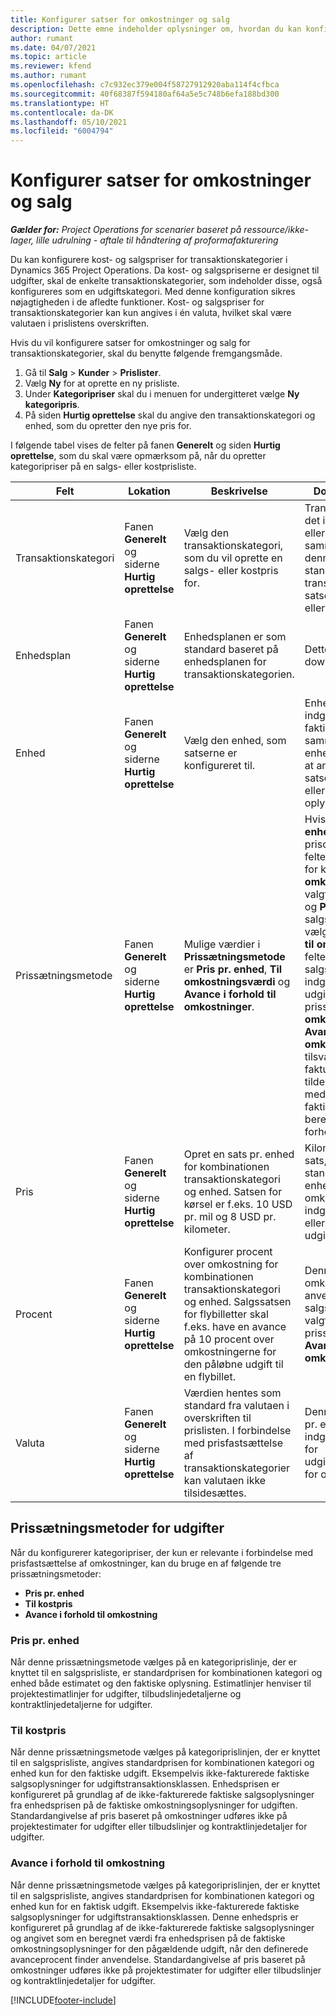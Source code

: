 ```yaml
---
title: Konfigurer satser for omkostninger og salg
description: Dette emne indeholder oplysninger om, hvordan du kan konfigurere satserne for omkostninger og salg for transaktions- og udgiftskategorier.
author: rumant
ms.date: 04/07/2021
ms.topic: article
ms.reviewer: kfend
ms.author: rumant
ms.openlocfilehash: c7c932ec379e004f58727912920aba114f4cfbca
ms.sourcegitcommit: 40f68387f594180af64a5e5c748b6efa188bd300
ms.translationtype: HT
ms.contentlocale: da-DK
ms.lasthandoff: 05/10/2021
ms.locfileid: "6004794"
---
```

# <a name="set-up-cost-and-sales-rates-for-expenses"></a>Konfigurer satser for omkostninger og salg

_**Gælder for:** Project Operations for scenarier baseret på ressource/ikke-lager, lille udrulning - aftale til håndtering af proformafakturering_

Du kan konfigurere kost- og salgspriser for transaktionskategorier i Dynamics 365 Project Operations. Da kost- og salgspriserne er designet til udgifter, skal de enkelte transaktionskategorier, som indeholder disse, også konfigureres som en udgiftskategori. Med denne konfiguration sikres nøjagtigheden i de afledte funktioner. Kost- og salgspriser for transaktionskategorier kan kun angives i én valuta, hvilket skal være valutaen i prislistens overskriften.

Hvis du vil konfigurere satser for omkostninger og salg for transaktionskategorier, skal du benytte følgende fremgangsmåde. 

1. Gå til **Salg** > **Kunder** > **Prislister**.
2. Vælg **Ny** for at oprette en ny prisliste. 
3. Under **Kategoripriser** skal du i menuen for undergitteret vælge **Ny kategoripris**. 
4. På siden **Hurtig oprettelse** skal du angive den transaktionskategori og enhed, som du opretter den nye pris for.

I følgende tabel vises de felter på fanen **Generelt** og siden **Hurtig oprettelse**, som du skal være opmærksom på, når du opretter kategoripriser på en salgs- eller kostprisliste.

| Felt | Lokation | Beskrivelse | Downstream-virkning |
| --- | --- | --- | --- |
| Transaktionskategori | Fanen **Generelt** og siderne **Hurtig oprettelse** | Vælg den transaktionskategori, som du vil oprette en salgs- eller kostpris for. | Transaktionskategorien i det indgående estimat eller den faktiske udgift sammenholdes med denne linje for at angive standarden for transaktionskategoriens satser for omkostninger eller salg. |
| Enhedsplan | Fanen **Generelt** og siderne **Hurtig oprettelse** | Enhedsplanen er som standard baseret på enhedsplanen for transaktionskategorien. | Dette felt har ingen downstream-virkning. |
| Enhed | Fanen **Generelt** og siderne **Hurtig oprettelse** | Vælg den enhed, som satserne er konfigureret til. | Enheden for det indgående estimat eller faktiske oplysning sammenholdes med enheden på denne linje for at angive standarden for satsen for udgiftsestimatet eller den faktiske oplysning. |
| Prissætningsmetode | Fanen **Generelt** og siderne **Hurtig oprettelse** | Mulige værdier i **Prissætningsmetode** er **Pris pr. enhed**, **Til omkostningsværdi** og **Avance i forhold til omkostninger**. | Hvis du vælge **Pris pr. enhed** under prisopsætningen, låses feltet **Procent** på prislinjen for kategorien. Hvis **Til omkostningsværdi** er valgt, låses felterne **Pris** og **Procent** på salgsprislisten. Hvis du vælger **Avance i forhold til omkostninger**, låses feltet **Pris** på salgsprislisten. På en indgående faktisk linje til udgifter resulterer prissætningsmetoden **Til omkostningsværdi** eller **Avance i forhold til omkostning** i, at den tilsvarende ikke-fakturerede salgslinje tildeles en pris, der er lig med prisen på den faktiske omkostning eller beregnes som en avance i forhold til prisen. |
| Pris | Fanen **Generelt** og siderne **Hurtig oprettelse** | Opret en sats pr. enhed for kombinationen transaktionskategori og enhed. Satsen for kørsel er f.eks. 10 USD pr. mil og 8 USD pr. kilometer. | Kilometersatsen er den sats, der er angivet som standardværdi for pr. enhedspris eller omkostning på det indgående estimatlinje eller faktiske linje for en udgiftstransaktionsklasse.|
| Procent | Fanen **Generelt** og siderne **Hurtig oprettelse** | Konfigurer procent over omkostning for kombinationen transaktionskategori og enhed. Salgssatsen for flybilletter skal f.eks. have en avance på 10 procent over omkostningerne for den påløbne udgift til en flybillet. | Denne procent over omkostning kan kun anvendes på en salgsprisliste, når den valgte prissætningsmetode er **Avance i forhold til omkostning**. |
| Valuta | Fanen **Generelt** og siderne **Hurtig oprettelse** | Værdien hentes som standard fra valutaen i overskriften til prislisten. I forbindelse med prisfastsættelse af transaktionskategorier kan valutaen ikke tilsidesættes. | Denne valutas standard er pr. enhedspris for den indgående faktiske linje for udgiftstransaktionsklassen for omkostninger og salg. |

## <a name="pricing-methods-for-expenses"></a>Prissætningsmetoder for udgifter

Når du konfigurerer kategoripriser, der kun er relevante i forbindelse med prisfastsættelse af omkostninger, kan du bruge en af følgende tre prissætningsmetoder:

- **Pris pr. enhed**
- **Til kostpris**
- **Avance i forhold til omkostning**

### <a name="price-per-unit"></a>Pris pr. enhed
Når denne prissætningsmetode vælges på en kategoriprislinje, der er knyttet til en salgsprisliste, er standardprisen for kombinationen kategori og enhed både estimatet og den faktiske oplysning. Estimatlinjer henviser til projektestimatlinjer for udgifter, tilbudslinjedetaljerne og kontraktlinjedetaljerne for udgifter.

### <a name="at-cost"></a>Til kostpris
Når denne prissætningsmetode vælges på kategoriprislinjen, der er knyttet til en salgsprisliste, angives standardprisen for kombinationen kategori og enhed kun for den faktiske udgift. Eksempelvis ikke-fakturerede faktiske salgsoplysninger for udgiftstransaktionsklassen. Enhedsprisen er konfigureret på grundlag af de ikke-fakturerede faktiske salgsoplysninger fra enhedsprisen på de faktiske omkostningsoplysninger for udgiften. Standardangivelse af pris baseret på omkostninger udføres ikke på projektestimater for udgifter eller tilbudslinjer og kontraktlinjedetaljer for udgifter.

### <a name="markup-over-cost"></a>Avance i forhold til omkostning
Når denne prissætningsmetode vælges på kategoriprislinjen, der er knyttet til en salgsprisliste, angives standardprisen for kombinationen kategori og enhed kun for en faktisk udgift. Eksempelvis ikke-fakturerede faktiske salgsoplysninger for udgiftstransaktionsklassen. Denne enhedspris er konfigureret på grundlag af de ikke-fakturerede faktiske salgsoplysninger og angivet som en beregnet værdi fra enhedsprisen på de faktiske omkostningsoplysninger for den pågældende udgift, når den definerede avanceprocent finder anvendelse. Standardangivelse af pris baseret på omkostninger udføres ikke på projektestimater for udgifter eller tilbudslinjer og kontraktlinjedetaljer for udgifter.


[!INCLUDE[footer-include](../includes/footer-banner.md)]
